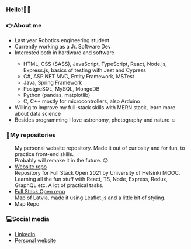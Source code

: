 ### Hello!👋😊

<div>
  <h3>👉About me</h3>
  <ul>
    <li>Last year Robotics engineering student</li>
    <li>Currently working as a Jr. Software Dev</li>
    <li>Interested both in hardware and software</li>
    <ul>
      <li>HTML, CSS (SASS), JavaScript, TypeScript, React, Node.js, Express.js, basics of testing with Jest and Cypress</li>
      <li>C#, ASP.NET MVC, Entity Framework, MSTest</li>
      <li>Java, Spring Framework</li>
      <li>PostgreSQL, MySQL, MongoDB</li>
      <li>Python (pandas, matplotlib)</li>
      <li>C, C++ mostly for microcontrollers, also Arduino</li>
    </ul>
    <li>Willing to improve my full-stack skills with MERN stack, learn more about data science</li>
    <li>Besides programming I love astronomy, photography and nature ☺</li>
  </ul>
</div>

<div>
  <h3>📁My repositories</h3>
  <ul>
    My personal website repository.
    Made it out of curiosity and for fun, to practice front-end skills.</br>Probably will remake it in the future. 😊
    <li><a href="https://github.com/alexattt/MyPortfolio" target="_blank">Website repo</a></li>
    Repository for Full Stack Open 2021 by University of Helsinki MOOC.</br>
    Learning all the fun stuff with React, TS, Node, Express, Redux, GraphQL etc. A lot of practical tasks.
    <li><a href="https://github.com/alexattt/FullStackOpen2021" target="_blank">Full Stack Open repo</a></li>
    Map of Latvia, made it using Leaflet.js and a little bit of styling. 
    <li href="https://github.com/alexattt/Map-project" target="_blank">Map Repo</li>
  </ul>
</div>

<div>
  <h3>💻Social media</h3>
  <ul>
    <li><a href="https://www.linkedin.com/in/aleksandra-timofejeva/" target="_blank">LinkedIn</a></li>
    <li><a href="alexat.space" target="_blank">Personal website</a></li>
  </ul>
</div>
